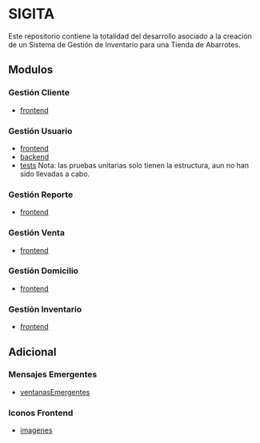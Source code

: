# SIGITA

Este repositorio contiene la totalidad del desarrollo asociado a la creación de un Sistema de Gestión de Inventario para una Tienda de Abarrotes.

## Modulos

### Gestión Cliente
- [frontend](src/frontendGestionCliente)

### Gestión Usuario
- [frontend](src/frontendGestionUsuario)
- [backend](src/backend)
- [tests](tes/backend)
Nota: las pruebas unitarias solo tienen la estructura, aun no han sido llevadas a cabo.

### Gestión Reporte
- [frontend](src/frontendGestionReporte)

### Gestión Venta
- [frontend](src/frontendGestionVenta)

### Gestión Domicilio
- [frontend](src/frontendGestionDomicilio)

### Gestión Inventario
- [frontend](src/frontendGestionInventario)

## Adicional

### Mensajes Emergentes
- [ventanasEmergentes](src/frontendMensEmerg)

### Iconos Frontend
- [imagenes](src/imagenes)
